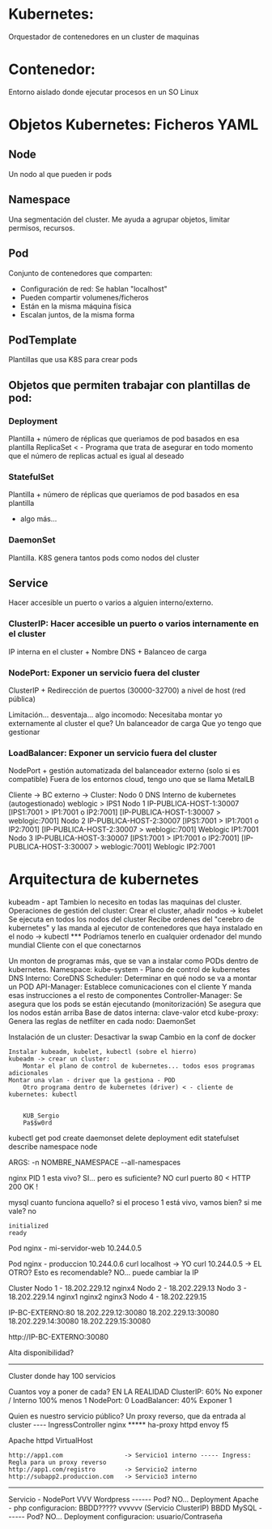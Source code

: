 # Kubernetes:

Orquestador de contenedores en un cluster de maquinas

# Contenedor:

Entorno aislado donde ejecutar procesos en un SO Linux

# Objetos Kubernetes: Ficheros YAML

## Node

Un nodo al que pueden ir pods

## Namespace

Una segmentación del cluster.
Me ayuda a agrupar objetos, limitar permisos, recursos.

## Pod

Conjunto de contenedores que comparten:
- Configuración de red: Se hablan "localhost"
- Pueden compartir volumenes/ficheros
- Están en la misma máquina física
- Escalan juntos, de la misma forma

## PodTemplate

Plantillas que usa K8S para crear pods

## Objetos que permiten trabajar con plantillas de pod:

### Deployment

Plantilla + número de réplicas que queriamos de pod basados en esa plantilla
    ReplicaSet < - Programa que trata de asegurar en todo momento que 
                   el número de replicas actual es igual al deseado
### StatefulSet

Plantilla + número de réplicas que queriamos de pod basados en esa plantilla
+ algo más...

### DaemonSet

Plantilla. K8S genera tantos pods como nodos del cluster

## Service

Hacer accesible un puerto o varios a alguien interno/externo.

### ClusterIP: Hacer accesible un puerto o varios internamente en el cluster 

IP interna en el cluster + Nombre DNS + Balanceo de carga

### NodePort: Exponer un servicio fuera del cluster

ClusterIP + Redirección de puertos (30000-32700) a nivel de host (red pública)

Limitación... desventaja... algo incomodo:
    Necesitaba montar yo externamente al cluster el que? Un balanceador de carga
    Que yo tengo que gestionar

### LoadBalancer:  Exponer un servicio fuera del cluster

NodePort + gestión automatizada del balanceador externo (solo si es compatible)
    Fuera de los entornos cloud, tengo uno que se llama MetalLB


Cliente -> BC externo -> Cluster:
                           Nodo 0
                            DNS Interno de kubernetes (autogestionado)
                                weblogic > IPS1
                           Nodo 1 IP-PUBLICA-HOST-1:30007
                            [IPS1:7001 > IP1:7001 o IP2:7001]
                            [IP-PUBLICA-HOST-1:30007 > weblogic:7001]
                           Nodo 2 IP-PUBLICA-HOST-2:30007
                            [IPS1:7001 > IP1:7001 o IP2:7001]
                            [IP-PUBLICA-HOST-2:30007 > weblogic:7001]
                            Weblogic IP1:7001
                           Nodo 3 IP-PUBLICA-HOST-3:30007
                            [IPS1:7001 > IP1:7001 o IP2:7001]
                            [IP-PUBLICA-HOST-3:30007 > weblogic:7001]
                            Weblogic IP2:7001

# Arquitectura de kubernetes

kubeadm - apt
    Tambien lo necesito en todas las maquinas del cluster.
    Operaciones de gestión del cluster: Crear el cluster, añadir nodos
    -> kubelet
            Se ejecuta en todos los nodos del cluster
            Recibe ordenes del "cerebro de kubernetes" y las manda al 
            ejecutor de contenedores que haya instalado en el nodo
    -> kubectl *** Podríamos tenerlo en cualquier ordenador del mundo mundial
                   Cliente con el que conectarnos

Un monton de programas más, que se van a instalar como PODs dentro de kubernetes.
    Namespace: kube-system - Plano de control de kubernetes
        DNS Interno: CoreDNS
        Scheduler:   Determinar en qué nodo se va a montar un POD
        API-Manager: Establece comunicaciones con el cliente
                     Y manda esas instrucciones a el resto de componentes
        Controller-Manager: Se asegura que los pods se están ejecutando (monitorización)
                            Se asegura que los nodos están arriba
        Base de datos interna: clave-valor   etcd 
        kube-proxy:  Genera las reglas de netfilter en cada nodo: DaemonSet 

Instalación de un cluster:
    Desactivar la swap
    Cambio en la conf de docker
    
    Instalar kubeadm, kubelet, kubectl (sobre el hierro)
    kubeadm -> crear un cluster:
        Montar el plano de control de kubernetes... todos esos programas adicionales
    Montar una vlan - driver que la gestiona - POD
        Otro programa dentro de kubernetes (driver) < - cliente de kubernetes: kubectl
        
        
        KUB_Sergio
        Pa$$w0rd
        
kubectl <VERBO> <TIPO-OBJETO> <ARGS> 
        get        pod
        create     daemonset
        delete     deployment
        edit       statefulset
        describe   namespace
                   node
                   
ARGS:
    -n NOMBRE_NAMESPACE
    --all-namespaces
    
    
nginx   PID 1 esta vivo? SI... pero es suficiente? NO
curl puerto 80 < HTTP 200    OK !

mysql
    cuanto funciona aquello?
        si el proceso 1 está vivo, vamos bien? si
        me vale? no
    
    initialized 
    ready
    



Pod nginx -                 mi-servidor-web
    10.244.0.5

Pod nginx -                 produccion
    10.244.0.6
        curl localhost  -> YO
        curl 10.244.0.5 -> EL OTRO?
            Esto es recomendable?
            NO... puede cambiar la IP
            
            
Cluster 
    Nodo 1 - 18.202.229.12
        nginx4
    Nodo 2 - 18.202.229.13
    Nodo 3 - 18.202.229.14
        nginx1
        nginx2
        nginx3
    Nodo 4 - 18.202.229.15
    
IP-BC-EXTERNO:80
    18.202.229.12:30080
    18.202.229.13:30080
    18.202.229.14:30080
    18.202.229.15:30080

http://IP-BC-EXTERNO:30080

Alta disponibilidad?

---
Cluster donde hay 100 servicios

Cuantos voy a poner de cada?                                EN LA REALIDAD
    ClusterIP:          60%     No exponer / Interno        100% menos 1
    NodePort:            0
    LoadBalancer:       40%     Exponer                         1
    
Quien es nuestro servicio público?
    Un proxy reverso, que da entrada al cluster   ---- IngressController
        nginx     *****
        ha-proxy
        httpd
        envoy
        f5
        
        
Apache httpd
    VirtualHost
    
    http://app1.com                 -> Servicio1 interno ----- Ingress: Regla para un proxy reverso
    http://app1.com/registro        -> Servicio2 interno
    http://subapp2.produccion.com   -> Servicio3 interno

-------------------------------
Servicio - NodePort
VVV
Wordpress                   ------ Pod? NO... Deployment
    Apache - php
        configuracion: BBDD?????
    vvvvvv (Servicio ClusterIP)
BBDD
    MySQL                   ------ Pod? NO... Deployment
        configuracion: usuario/Contraseña
        